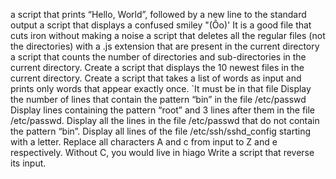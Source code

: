 a script that prints “Hello, World”, followed by a new line to the standard output
a script that displays a confused smiley "(Ôo)'
It is a good file that cuts iron without making a noise
a script that deletes all the regular files (not the directories) with a .js extension that are present in the current directory
 a script that counts the number of directories and sub-directories in the current directory.
Create a script that displays the 10 newest files in the current directory.
Create a script that takes a list of words as input and prints only words that appear exactly once.
`It must be in that file
Display the number of lines that contain the pattern “bin” in the file /etc/passwd
Display lines containing the pattern “root” and 3 lines after them in the file /etc/passwd.
Display all the lines in the file /etc/passwd that do not contain the pattern “bin”.
Display all lines of the file /etc/ssh/sshd_config starting with a letter.
Replace all characters A and c from input to Z and e respectively.
Without C, you would live in hiago
Write a script that reverse its input.
